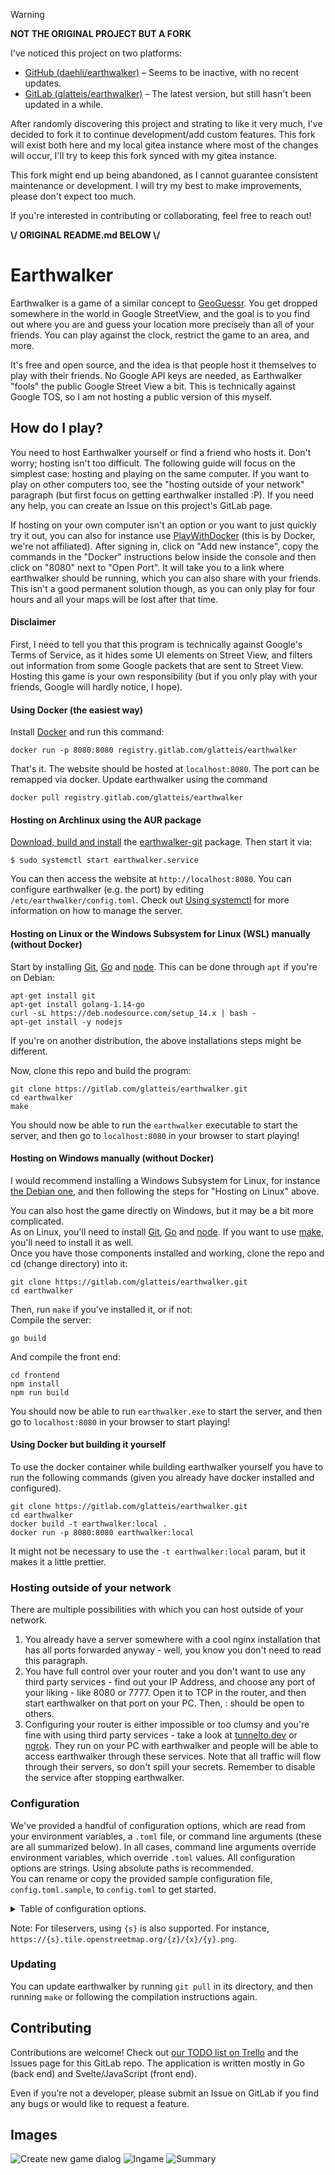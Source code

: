 > [!WARNING]
> **NOT THE ORIGINAL PROJECT BUT A FORK**
>
> I've noticed this project on two platforms:
> 
> - [GitHub (daehli/earthwalker)](https://github.com/daehli/earthwalker) – Seems to be inactive, with no recent updates.
> - [GitLab (glatteis/earthwalker)](https://gitlab.com/glatteis/earthwalker) – The latest version, but still hasn't been updated in a while.
>
> After randomly discovering this project and strating to like it very much, I've decided to fork it to continue development/add custom features. This fork will exist both here and my local gitea instance where most of the changes will occur, I'll try to keep this fork synced with my gitea instance.
>
>This fork might end up being abandoned, as I cannot guarantee consistent maintenance or development. I will try my best to make improvements, please don't expect too much.
>
> If you're interested in contributing or collaborating, feel free to reach out!
>
> **\\/ ORIGINAL README.md BELOW \\/**


# Earthwalker

Earthwalker is a game of a similar concept to [GeoGuessr](https://geoguessr.com).
You get dropped somewhere in the world in Google StreetView, and the goal is to you find out where you are and guess your location more precisely than all of your friends. You can play against the clock, restrict the game to an area, and more.

It's free and open source, and the idea is that people host it themselves to play with their friends. No Google API keys are needed, as Earthwalker "fools" the public Google Street View a bit. This is technically against Google TOS, so I am not hosting a public version of this myself.

## How do I play?

You need to host Earthwalker yourself or find a friend who hosts it. Don't worry; hosting isn't too difficult.
The following guide will focus on the simplest case: hosting and playing on the same computer. If you want to play
on other computers too, see the "hosting outside of your network" paragraph (but first focus on getting earthwalker installed :P).
If you need any help, you can create an Issue on this project's GitLab page.

If hosting on your own computer isn't an option or you want to just quickly try it out,
you can also for instance use [PlayWithDocker](https://labs.play-with-docker.com/) (this is by Docker, we're not affiliated).
After signing in, click on "Add new instance", copy the commands in the "Docker" instructions below inside the console and then click on
"8080" next to "Open Port". It will take you to a link where earthwalker should be running, which you can also share with your friends.
This isn't a good permanent solution though, as you can only play for four hours and all your maps will be lost after that time.

#### Disclaimer

First, I need to tell you that this program is technically against Google's Terms of Service, as it hides some UI elements on Street View, and filters out information from some Google packets that are sent to Street View. Hosting this game is your own responsibility
(but if you only play with your friends, Google will hardly notice, I hope).

#### Using Docker (the easiest way)

Install [Docker](https://www.docker.com/) and run this command:
  
    docker run -p 8080:8080 registry.gitlab.com/glatteis/earthwalker

That's it. The website should be hosted at `localhost:8080`. The port can be remapped via docker.
Update earthwalker using the command

    docker pull registry.gitlab.com/glatteis/earthwalker

#### Hosting on Archlinux using the AUR package
[Download, build and install](https://wiki.archlinux.org/index.php/Arch_User_Repository#Installing_and_upgrading_packages) the [earthwalker-git](https://aur.archlinux.org/packages/earthwalker-git/) package. Then start it via:

    $ sudo systemctl start earthwalker.service

You can then access the website at `http://localhost:8080`. You can configure earthwalker (e.g. the port) by editing `/etc/earthwalker/config.toml`. Check out [Using systemctl](https://wiki.archlinux.org/index.php/Systemd#Basic_systemctl_usage) for more information on how to manage the server.

#### Hosting on Linux or the Windows Subsystem for Linux (WSL) manually (without Docker)

Start by installing [Git](https://git-scm.com/), [Go](https://golang.org/) and [node](https://nodejs.org/en/download/).
This can be done through `apt` if you're on Debian:

    apt-get install git
    apt-get install golang-1.14-go
    curl -sL https://deb.nodesource.com/setup_14.x | bash -
    apt-get install -y nodejs

If you're on another distribution, the above installations steps might be different.

Now, clone this repo and build the program:

    git clone https://gitlab.com/glatteis/earthwalker.git
    cd earthwalker
    make

You should now be able to run the `earthwalker` executable to start the server, and then go to `localhost:8080` in your browser to start playing!

#### Hosting on Windows manually (without Docker)

I would recommend installing a Windows Subsystem for Linux, for instance [the Debian one](https://www.microsoft.com/en-us/p/debian/),
and then following the steps for "Hosting on Linux" above. 

You can also host the game directly on Windows, but it may be a bit more complicated.    
As on Linux, you'll need to install [Git](https://git-scm.com/), [Go](https://golang.org/) and [node](https://nodejs.org/en/download/).  If you want to use [make](http://www.gnu.org/software/make/), you'll need to install it as well.  
Once you have those components installed and working, clone the repo and cd (change directory) into it:

    git clone https://gitlab.com/glatteis/earthwalker.git
    cd earthwalker

Then, run `make` if you've installed it, or if not:  
Compile the server:  

    go build 

And compile the front end:  

    cd frontend
    npm install
    npm run build

You should now be able to run `earthwalker.exe` to start the server, and then go to `localhost:8080` in your browser to start playing!

#### Using Docker but building it yourself

To use the docker container while building earthwalker yourself you have to run the following commands (given you already have docker installed and configured).
    
    git clone https://gitlab.com/glatteis/earthwalker.git
    cd earthwalker
    docker build -t earthwalker:local .
    docker run -p 8080:8080 earthwalker:local

It might not be necessary to use the `-t earthwalker:local` param, but it makes it a little prettier.

### Hosting outside of your network

There are multiple possibilities with which you can host outside of your network.

1. You already have a server somewhere with a cool nginx installation that has all ports forwarded anyway - well, you know you don't need to read this paragraph.
2. You have full control over your router and you don't want to use any third party services - find out your IP Address,
and choose any port of your liking - like 8080 or 7777. Open it to TCP in the router, and then start earthwalker on that port on your PC.
Then, <your-ip>:<opened-port> should be open to others.
3. Configuring your router is either impossible or too clumsy and you're fine with using third party services - take a look at
[tunnelto.dev](https://tunnelto.dev/) or [ngrok](https://ngrok.com/). They run on your PC with earthwalker and people will be able to
access earthwalker through these services. Note that all traffic will flow through their servers, so don't spill your secrets.
Remember to disable the service after stopping earthwalker.

### Configuration

We've provided a handful of configuration options, which are read from your environment variables, a `.toml` file, or command line arguments (these are all summarized below).  In all cases, command line arguments override environment variables, which override `.toml` values.  All configuration options are strings.  Using absolute paths is recommended.  
You can rename or copy the provided sample configuration file, `config.toml.sample`, to `config.toml` to get started.

<details>
<summary>Table of configuration options.</summary>

| Command Line Flag | Environment Variable                              | `.toml` Key            | Default                                                  | Comments |
|-------------------|---------------------------------------------------|------------------------|----------------------------------------------------------|----------|
|                   | EARTHWALKER_CONFIG_PATH                           |                        | ./config.toml                                            | Location of the `.toml` configuration file |
| port              | EARTHWALKER_PORT                                  | Port                   | 8080                                                     |          |
|                   | EARTHWALKER_DB_PATH                               | DBPath                 | ./badger                                                 | Location of the database directory |
|                   | EARTHWALKER_STATIC_PATH                           | StaticPath             | location of executable (usually `earthwalker`)           | Absolute path to the directory containing `public` |
|                   |                                                   | TileServerURL          |  https://mt.google.com/vt/lyrs=m&hl=en&x={x}&y={y}&z={z} | URL of a raster tile server.  This determines what you see on the map. |
|                   |                                                   | NoLabelTileServerURL   | https://mt.google.com/vt/lyrs=s&hl=en&x={x}&y={y}&z={z} | As above, but this value is used when a map creator has turned labels off. |
|                   |                                                   | AllowRemoteMapDeletion | False                                                    | Whether Maps can be deleted from computers other than the one hosting the server. |

</details>

Note: For tileservers, using `{s}` is also supported. For instance, `https://{s}.tile.openstreetmap.org/{z}/{x}/{y}.png`.

### Updating

You can update earthwalker by running `git pull` in its directory, and then running `make` or following the compilation instructions again.

## Contributing

Contributions are welcome!  Check out [our TODO list on Trello](https://trello.com/b/cGc4oTqf/earthwalker) and the Issues page for this GitLab repo.  The application is written mostly in Go (back end) and Svelte/JavaScript (front end).

Even if you're not a developer, please submit an Issue on GitLab if you find any bugs or would like to request a feature.

## Images

![Create new game dialog](readme/image_create_new.png)
![Ingame](readme/image_ingame.png)
![Summary](readme/image_summary.png)
